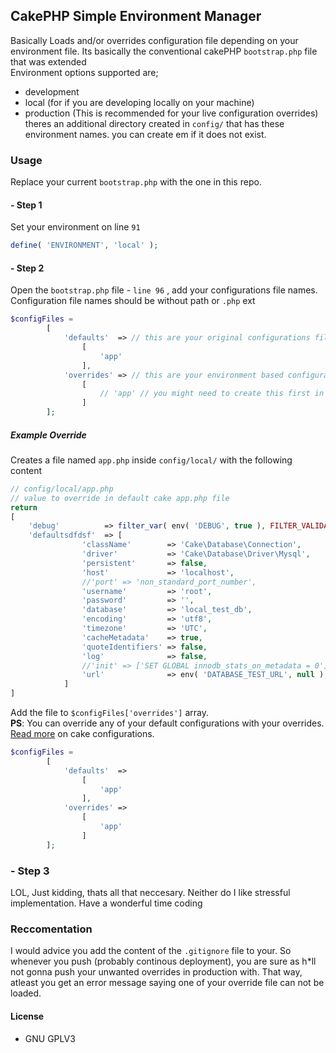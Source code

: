 ## CakePHP Simple Environment Manager
Basically Loads and/or overrides configuration file depending on your environment file. Its basically the conventional cakePHP `bootstrap.php` file that was extended
<br>
Environment options supported are;
- development
- local (for if you are developing locally on your machine)
- production (This is recommended for your live configuration overrides)
theres an additional directory created in `config/` that has these environment names. you can create em if it does not exist.

### Usage
Replace your current `bootstrap.php` with the one in this repo.

#### - Step 1
Set your environment on line `91`
``` php
define( 'ENVIRONMENT', 'local' );
```

#### - Step 2
Open the `bootstrap.php` file - `line 96` , add your configurations file names.
<br>
Configuration file names should be without path or `.php` ext
``` php
$configFiles =
        [
            'defaults'  => // this are your original configurations files
                [
                    'app'
                ],
            'overrides' => // this are your environment based configuration to override specific values from the original configuration file
                [
                    // 'app' // you might need to create this first in the desired environment dir
                ]
        ];
```
##### Example Override

Creates a file named `app.php` inside `config/local/` with the following content

``` php
// config/local/app.php
// value to override in default cake app.php file
return
[
    'debug'          => filter_var( env( 'DEBUG', true ), FILTER_VALIDATE_BOOLEAN ), // the debug can be set to false in your defaul app.php file
    'defaultsdfdsf'  => [
				'className'        => 'Cake\Database\Connection',
				'driver'           => 'Cake\Database\Driver\Mysql',
				'persistent'       => false,
				'host'             => 'localhost',
				//'port' => 'non_standard_port_number',
				'username'         => 'root',
				'password'         => '',
				'database'         => 'local_test_db',
				'encoding'         => 'utf8',
				'timezone'         => 'UTC',
				'cacheMetadata'    => true,
				'quoteIdentifiers' => false,
				'log'              => false,
				//'init' => ['SET GLOBAL innodb_stats_on_metadata = 0'],
				'url'              => env( 'DATABASE_TEST_URL', null ),
			]
]
```
Add the file to `$configFiles['overrides']` array.
<br>
**PS**: You can override any of your default configurations with your overrides. [Read more](https://book.cakephp.org/3.0/en/development/configuration.html#Cake\Core\Configure) on cake configurations.
``` php
$configFiles =
        [
            'defaults'  =>
                [
                    'app'
                ],
            'overrides' => 
                [
                    'app'
                ]
        ];
```

### - Step 3
LOL, Just kidding, thats all that neccesary. Neither do I like stressful implementation. Have a wonderful time coding

### Reccomentation
I would advice you add the content of the `.gitignore` file to your. So whenever you push (probably continous deployment), you are sure as h*ll not gonna push your unwanted overrides in production with. That way, atleast you get an error message saying one of your override file can not be loaded.

#### License
- GNU GPLV3